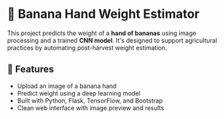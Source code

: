 # 🍌 Banana Hand Weight Estimator

This project predicts the weight of a **hand of bananas** using image processing and a trained **CNN model**. It's designed to support agricultural practices by automating post-harvest weight estimation.

## 🔧 Features

- Upload an image of a banana hand
- Predict weight using a deep learning model
- Built with Python, Flask, TensorFlow, and Bootstrap
- Clean web interface with image preview and results
